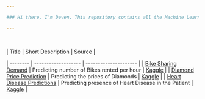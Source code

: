 ```yaml
---

### Hi there, I'm Deven. This repository contains all the Machine Learning Case Studies I have completed 

---
```


<br/>

| Title  | Short Description | Source |

| --------  | ------------------- | --------------------- |
| [Bike Sharing Demand](https://github.com/deven740/machine_learning_projects/tree/master/Bike%20Sharing%20Demand) | Predicting number of Bikes rented per hour | [Kaggle](https://www.kaggle.com/c/bike-sharing-demand) | 
| [Diamond Price Prediction](https://github.com/deven740/machine_learning_projects/tree/master/Diamond%20Price%20Prediction) | Predicting the prices of Diamonds | [Kaggle](https://www.kaggle.com/shivam2503/diamonds) | 
| [Heart Disease Predictions](https://github.com/deven740/machine_learning_projects/tree/master/Heart%20Disease%20Predictions) | Predicting presence of Heart Disease in the Patient | [Kaggle](https://www.kaggle.com/ronitf/heart-disease-uci) |


